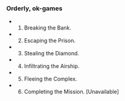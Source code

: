 ### Orderly, ok-games

- 1. Breaking the Bank.
- 2. Escaping the Prison.
- 3. Stealing the Diamond.
- 4. Infiltrating the Airship.
- 5. Fleeing the Complex.
- 6. Completing the Mission. [Unavailable]